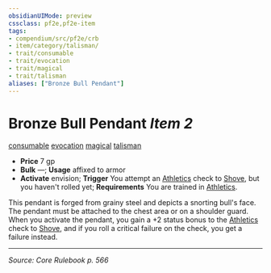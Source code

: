 ```yaml
---
obsidianUIMode: preview
cssclass: pf2e,pf2e-item
tags:
- compendium/src/pf2e/crb
- item/category/talisman/
- trait/consumable
- trait/evocation
- trait/magical
- trait/talisman
aliases: ["Bronze Bull Pendant"]
---
```

# Bronze Bull Pendant *Item 2*  
[consumable](consumable.md "Consumable Item Trait")  [evocation](evocation.md "Evocation School Trait")  [magical](magical.md "Magical Item Trait")  [talisman](talisman.md "Talisman Item Trait")  

- **Price** 7 gp
- **Bulk** —; **Usage** affixed to armor
- **Activate** envision; **Trigger** You attempt an [Athletics](skills.md#Athletics) check to [Shove](Reference/Rules/Actions/shove.md), but you haven't rolled yet; **Requirements** You are trained in [Athletics](skills.md#Athletics).

This pendant is forged from grainy steel and depicts a snorting bull's face. The pendant must be attached to the chest area or on a shoulder guard. When you activate the pendant, you gain a +2 status bonus to the [Athletics](skills.md#Athletics) check to [Shove](Reference/Rules/Actions/shove.md), and if you roll a critical failure on the check, you get a failure instead.


---
*Source: Core Rulebook p. 566*